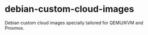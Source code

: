 # debian-custom-cloud-images
Debian custom cloud images specially tailored for QEMU/KVM and Proxmox.
